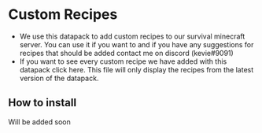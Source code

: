 # Custom Recipes

- We use this datapack to add custom recipes to our survival minecraft server. You can use it if you want to and if you have any suggestions for recipes that should be added contact me on discord (kevie#9091)
- If you want to see every custom recipe we have added with this datapack click here. This file will only display the recipes from the latest version of the datapack.

## How to install
Will be added soon
